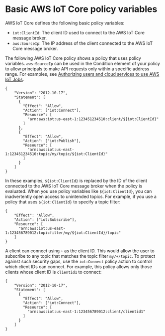 # Basic AWS IoT Core policy variables<a name="basic-policy-variables"></a>

AWS IoT Core defines the following basic policy variables:
+ `iot:ClientId`: The client ID used to connect to the AWS IoT Core message broker\.
+ `aws:SourceIp`: The IP address of the client connected to the AWS IoT Core message broker\.

The following AWS IoT Core policy shows a policy that uses policy variables\. `aws:SourceIp` can be used in the Condition element of your policy to allow principals to make API requests only within a specific address range\. For examples, see [Authorizing users and cloud services to use AWS IoT Jobs](iam-policy-users-jobs.md)\.

```
{
    "Version": "2012-10-17",
    "Statement": [
      {
        "Effect": "Allow",
        "Action": ["iot:Connect"],
        "Resource": [
          "arn:aws:iot:us-east-1:123451234510:client/${iot:ClientId}"
        ]        
      },
      {
        "Effect": "Allow",
        "Action": ["iot:Publish"],
        "Resource": [
          "arn:aws:iot:us-east-1:123451234510:topic/my/topic/${iot:ClientId}"
        ]
      }
    ]
}
```

In these examples, `${iot:ClientId}` is replaced by the ID of the client connected to the AWS IoT Core message broker when the policy is evaluated\. When you use policy variables like `${iot:ClientId}`, you can inadvertently open access to unintended topics\. For example, if you use a policy that uses `${iot:ClientId}` to specify a topic filter:

```
{
    "Effect": "Allow",
    "Action": ["iot:Subscribe"],
    "Resource": [
      "arn:aws:iot:us-east-1:123456789012:topicfilter/my/${iot:ClientId}/topic"
    ]
}
```

A client can connect using `+` as the client ID\. This would allow the user to subscribe to any topic that matches the topic filter `my/+/topic`\. To protect against such security gaps, use the `iot:Connect` policy action to control which client IDs can connect\. For example, this policy allows only those clients whose client ID is `clientid1` to connect:

```
{
    "Version": "2012-10-17",
    "Statement": [
      {
        "Effect": "Allow",
        "Action": ["iot:Connect"],
        "Resource": [
          "arn:aws:iot:us-east-1:123456789012:client/clientid1"
        ]
      }
    ]
}
```
